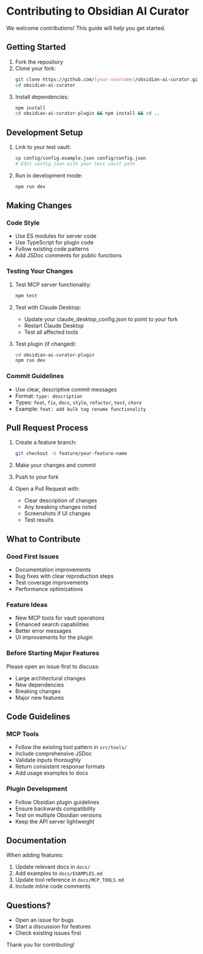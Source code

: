 # Contributing to Obsidian AI Curator

We welcome contributions! This guide will help you get started.

## Getting Started

1. Fork the repository
2. Clone your fork:
   ```bash
   git clone https://github.com/[your-username]/obsidian-ai-curator.git
   cd obsidian-ai-curator
   ```
3. Install dependencies:
   ```bash
   npm install
   cd obsidian-ai-curator-plugin && npm install && cd ..
   ```

## Development Setup

1. Link to your test vault:
   ```bash
   cp config/config.example.json config/config.json
   # Edit config.json with your test vault path
   ```

2. Run in development mode:
   ```bash
   npm run dev
   ```

## Making Changes

### Code Style
- Use ES modules for server code
- Use TypeScript for plugin code
- Follow existing code patterns
- Add JSDoc comments for public functions

### Testing Your Changes
1. Test MCP server functionality:
   ```bash
   npm test
   ```

2. Test with Claude Desktop:
   - Update your claude_desktop_config.json to point to your fork
   - Restart Claude Desktop
   - Test all affected tools

3. Test plugin (if changed):
   ```bash
   cd obsidian-ai-curator-plugin
   npm run dev
   ```

### Commit Guidelines
- Use clear, descriptive commit messages
- Format: `type: description`
- Types: `feat`, `fix`, `docs`, `style`, `refactor`, `test`, `chore`
- Example: `feat: add bulk tag rename functionality`

## Pull Request Process

1. Create a feature branch:
   ```bash
   git checkout -b feature/your-feature-name
   ```

2. Make your changes and commit
3. Push to your fork
4. Open a Pull Request with:
   - Clear description of changes
   - Any breaking changes noted
   - Screenshots if UI changes
   - Test results

## What to Contribute

### Good First Issues
- Documentation improvements
- Bug fixes with clear reproduction steps  
- Test coverage improvements
- Performance optimizations

### Feature Ideas
- New MCP tools for vault operations
- Enhanced search capabilities
- Better error messages
- UI improvements for the plugin

### Before Starting Major Features
Please open an issue first to discuss:
- Large architectural changes
- New dependencies
- Breaking changes
- Major new features

## Code Guidelines

### MCP Tools
- Follow the existing tool pattern in `src/tools/`
- Include comprehensive JSDoc
- Validate inputs thoroughly
- Return consistent response formats
- Add usage examples to docs

### Plugin Development
- Follow Obsidian plugin guidelines
- Ensure backwards compatibility
- Test on multiple Obsidian versions
- Keep the API server lightweight

## Documentation

When adding features:
1. Update relevant docs in `docs/`
2. Add examples to `docs/EXAMPLES.md`
3. Update tool reference in `docs/MCP_TOOLS.md`
4. Include inline code comments

## Questions?

- Open an issue for bugs
- Start a discussion for features
- Check existing issues first

Thank you for contributing!